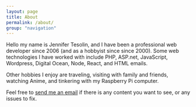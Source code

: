 ```yaml
---
layout: page
title: About
permalink: /about/
group: "navigation"
---
```


Hello my name is Jennifer Tesolin, and I have been a professional web developer since 2006 (and as a hobbyist since since 2000). Some web technologies I have worked with include PHP, ASP.net, JavaScript, Wordpress, Digital Ocean, Node, React, and HTML emails.

Other hobbies I enjoy are traveling, visiting with family and friends, watching Anime, and tinkering with my Raspberry Pi computer.

Feel free to [send me an email](mailto:me@jenntesolin.com) if there is any content you want to see, or any issues to fix.
